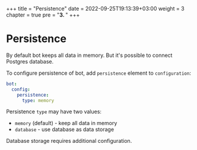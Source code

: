+++
title = "Persistence"
date = 2022-09-25T19:13:39+03:00
weight = 3
chapter = true
pre = "<b>3. </b>"
+++

# Persistence

By default bot keeps all data in memory. But it's possible to connect Postgres database.

To configure persistence of bot, add `persistence` element to `configuration`:
```yaml
bot:
  config:
    persistence:
      type: memory
```

Persistence `type` may have two values:
 - `memory` (default) - keep all data in memory
 - `database` - use database as data storage

Database storage requires additional configuration.
